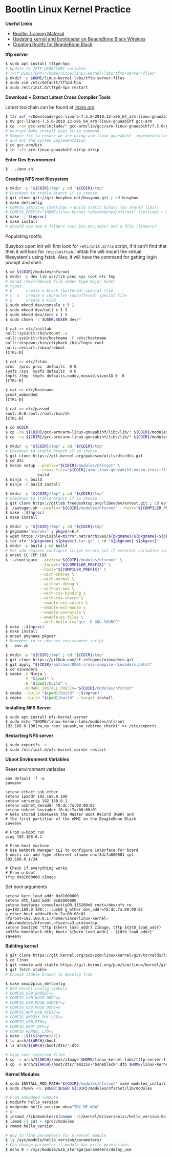 # Bootlin Linux Kernel Practice

**Useful Links**
- [Bootlin Training Material](https://github.com/bootlin/training-materials)
- [Updating kernel and bootloader on BeagleBone Black Wireless](https://krinkinmu.github.io/2020/07/05/beaglebone-software-update.html)
- [Creating Rootfs for BeagleBone Black](https://embedjournal.com/custom-rfs-beaglebone-black/)

**tftp server**
```sh
$ sudo apt install tftpd-hpa
# Update to TFTP_DIRECTORY variable
# TFTP_DIRECTORY="/home/vince/linux-kernel-labs/tftp-server-files"
$ mkdir -p $HOME/linux-kernel-labs/tftp-server-files
$ sudo vim /etc/default/tftpd-hpa
$ sudo /etc/init.d/tftpd-hpa restart
```

**Download + Extract Latest Cross Compiler Tools**

Latest toolchain can be found at [linaro.org](https://releases.linaro.org/components/toolchain/binaries/)
```sh
$ tar xvf ~/Downloads/gcc-linaro-7.5.0-2019.12-x86_64_arm-linux-gnueabihf.tar.xz -C $(pwd)
$ mv gcc-linaro-7.5.0-2019.12-x86_64_arm-linux-gnueabihf gcc-arm
$ cp -rav gcc-arm/include/* gcc-arm/lib/gcc/arm-linux-gnueabihf/7.5.0/plugin/include/
# ncurses make install uses strip command.
# Simple fix to ensure we are using arm-linux-gnueabihf- implementation
# and not the system implementation
$ cd gcc-arm/bin
$ ln -sfv arm-linux-gnueabihf-strip strip
```

**Enter Dev Environment**
```sh
$ . ./env.sh
```

**Creating NFS root filesystem**
```sh
$ mkdir -p "${CDIR}/tmp" ; cd "${CDIR}/tmp"
# Checkout to stable branch if so choose
$ git clone git://git.busybox.net/busybox.git ; cd busybox
$ make defconfig
# CONFIG_STATIC=y (Settings > Build static binary (no shared libs))
# CONFIG_PREFIX="$HOME/linux-kernel-labs/modules/nfsroot" (Settings > Destination path for 'make install')
$ make -j $(nproc)
$ make install
# Should now see 4 folders (usr,bin,etc,sbin) and a file (linuxrc)
```

Populating rootfs:

Busybox upon init will first look for `/etc/init.d/rcS` script, if it can’t find that then
it will look for `/etc/inittab`. Inittab file will mount the virtual filesystem's using
fstab. Also, it will have the command for getting login prompt and shell.

```sh
$ cd ${CDIR}/modules/nfsroot
$ mkdir -p dev lib usr/lib proc sys root etc tmp
# mknod /dev/<device file name> type major minor
# types:
# b      create a block (buffered) special file
# c, u   create a character (unbuffered) special file
# p      create a FIFO
$ sudo mknod dev/console c 5 1
$ sudo mknod dev/null c 1 3
$ sudo mknod dev/zero c 1 5
$ sudo chown -v $USER:$USER dev/*

$ cat >> etc/inittab
null::sysinit:/bin/mount -a
null::sysinit:/bin/hostname -F /etc/hostname
null::respawn:/bin/cttyhack /bin/login root
null::restart:/sbin/reboot
[CTRL-D]

$ cat >> etc/fstab
proc  /proc proc  defaults  0 0
sysfs /sys  sysfs defaults  0 0
tmpfs /tmp  tmpfs defaults,nodev,nosuid,size=1G 0  0
[CTRL-D]

$ cat >> etc/hostname
great_embedded
[CTRL-D]

$ cat >> etc/passwd
root::0:0:root:/root:/bin/sh
[CTRL-D]

$ cd $CDIR
$ cp -ra ${CDIR}/gcc-arm/arm-linux-gnueabihf/libc/lib/* ${CDIR}/modules/nfsroot/lib
$ cp -ra ${CDIR}/gcc-arm/arm-linux-gnueabihf/libc/lib/* ${CDIR}/modules/nfsroot/usr/lib/
```

```sh
$ mkdir -p "${CDIR}/tmp" ; cd "${CDIR}/tmp"
# Checkout to stable branch if so choose
$ git clone https://git.kernel.org/pub/scm/utils/dtc/dtc.git
$ cd dtc
$ meson setup --prefix="${CDIR}/modules/nfsroot" \
              --cross-file="${CDIR}/arm-linux-gnueabihf-meson-cross-file.txt" \
              build
$ ninja -C build
$ ninja -C build install
```

```sh
$ mkdir -p "${CDIR}/tmp" ; cd "${CDIR}/tmp"
# Checkout to stable branch if so choose
$ git clone https://gitlab.freedesktop.org/libevdev/evtest.git ; cd evtest
$ ./autogen.sh --prefix="${CDIR}/modules/nfsroot" --host="${COMPILER_PREFIX}"
$ make -j$(nproc)
$ make install
```

```sh
$ mkdir -p "${CDIR}/tmp" ; cd "${CDIR}/tmp"
$ pkgname="ncurses" ; pkgver=6.4
$ wget https://invisible-mirror.net/archives/${pkgname}/${pkgname}-${pkgver}.tar.gz{,.asc}
$ tar xfv "${pkgname}-${pkgver}.tar.gz" ; cd "${pkgname}-${pkgver}"
$ mkdir -p build ; cd build
# For odd reasons configure script errors out if external variables set
$ unset CC CPP CXX
$ ../configure --prefix="${CDIR}/modules/nfsroot" \
               --target="${COMPILER_PREFIX}" \
               --host="${COMPILER_PREFIX}" \
               --with-shared \
               --with-normal \
               --without-debug \
               --without-ada \
               --with-cxx-binding \
               --with-cxx-shared \
               --enable-ext-colors \
               --enable-ext-mouse \
               --enable-overwrite \
               --enable-pc-files \
               --with-build-cc="gcc -D_GNU_SOURCE"
$ make -j$(nproc)
$ make install
$ unset pkgname pkgver
# Remember to re-execute environment script
$ . env.sh
```

```sh
$ mkdir -p "${CDIR}/tmp" ; cd "${CDIR}/tmp"
$ git clone https://github.com/sf-refugees/ninvaders.git
$ git apply "${CDIR}/patches/0001-cross-compile-ninvaders.patch"
$ cd ninvaders
$ cmake -G Ninja \
        -S "$(pwd)" \
        -B "$(pwd)/build" \
        -DCMAKE_INSTALL_PREFIX="${CDIR}/modules/nfsroot"
$ cmake --build "$(pwd)/build" -j$(nproc)
$ cmake --build "$(pwd)/build" --target install
```

**Installing NFS Server**
```
$ sudo apt install nfs-kernel-server
$ sudo echo "$HOME/linux-kernel-labs/modules/nfsroot 192.168.0.100(rw,no_root_squash,no_subtree_check)" >> /etc/exports
```

**Restarting NFS server**
```sh
$ sudo exportfs -r
$ sudo /etc/init.d/nfs-kernel-server restart
```

**Uboot Environment Variables**

Reset environment variables
```
env default -f -a
saveenv
```

```
setenv ethact usb_ether
setenv ipaddr 192.168.0.100
setenv serverip 192.168.0.1
setenv usbnet_devaddr f8:dc:7a:00:00:02
setenv usbnet_hostaddr f8:dc:7a:00:00:01
# Gets stored inbetween the Master Boot Record (MBR) and
# the first partition of the eMMC on the BeagleBone Black
saveenv
```

```
# From u-boot run
ping 192.168.0.1

# From host machine
# Use NetWork Manager CLI to configure interface for board
$ nmcli con add type ethernet ifname enxf8dc7a000001 ip4 192.168.0.1/24

# Check if everything works
# From u-boot
tftp 0x81000000 zImage
```

Set boot arguments
```
setenv kern_load_addr 0x81000000
setenv dtb_load_addr 0x82000000
setenv bootargs console=ttyO0,115200n8 root=/dev/nfs rw ip=192.168.0.100:::::usb0 g_ether.dev_addr=f8:dc:7a:00:00:02 g_ether.host_addr=f8:dc:7a:00:00:01 nfsroot=192.168.0.1:/home/vince/linux-kernel-labs/modules/nfsroot,nfsvers=3,proto=tcp
setenv bootcmd 'tftp ${kern_load_addr} zImage; tftp ${dtb_load_addr} am335x-boneblack.dtb; bootz ${kern_load_addr} - ${dtb_load_addr}'
saveenv
```

**Building kernel**
```sh
$ git clone https://git.kernel.org/pub/scm/linux/kernel/git/torvalds/linux
$ cd linux
$ git remote add stable https://git.kernel.org/pub/scm/linux/kernel/git/stable/linux-stable
$ git fetch stable
# Choose stable branch to develop from

$ make omap2plus_defconfig
# Add kernel config symbols
# CONFIG_USB_GADGET=y
# CONFIG_USB_MUSB_HDRC=y
# CONFIG_USB_MUSB_GADGET=y
# CONFIG_USB_MUSB_DSPS=y
# CONFIG_NOP_USB_XCEIV=y
# CONFIG_AM335X_PHY_USB=y
# CONFIG_USB_ETH=y
# CONFIG_ROOT_NFS=y
# CONFIG_KERNEL_LZO=y
$ make -j$(($(nproc)/2))
$ ls arch/${ARCH}/boot
$ ls arch/${ARCH}/boot/dts/*.dtb

# Copy over required files
$ cp -a arch/${ARCH}/boot/zImage $HOME/linux-kernel-labs/tftp-server-files
$ cp -a arch/${ARCH}/boot/dts/*am335x-*boneblack*.dtb $HOME/linux-kernel-labs/tftp-server-files
```

**Kernel Modules**
```sh
$ sudo INSTALL_MOD_PATH="${CDIR}/modules/nfsroot" make modules_install
$ sudo chown -Rv $USER:$USER ${CDIR}/modules/nfsroot/lib/modules

# From embedded compute
$ modinfo hello_version
$ modprobe hello_version who="TRY ME NOW"
# Or
$ insmod /lib/modules/$(uname -r)/kernel/drivers/misc/hello_version.ko who="TRY ME NOW"
$ lsmod || cat < /proc/modules
$ rmmod hello_version

# Way to find parameters for a kernel module
$ ls /sys/module/hello_version/parameters/
# Can change parameter if module has write permissions
$ echo 0 > /sys/module/usb_storage/parameters/delay_use
```
